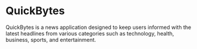 # QuickBytes
QuickBytes is a news application designed to keep users informed with the latest headlines from various categories such as technology, health, business, sports, and entertainment.
